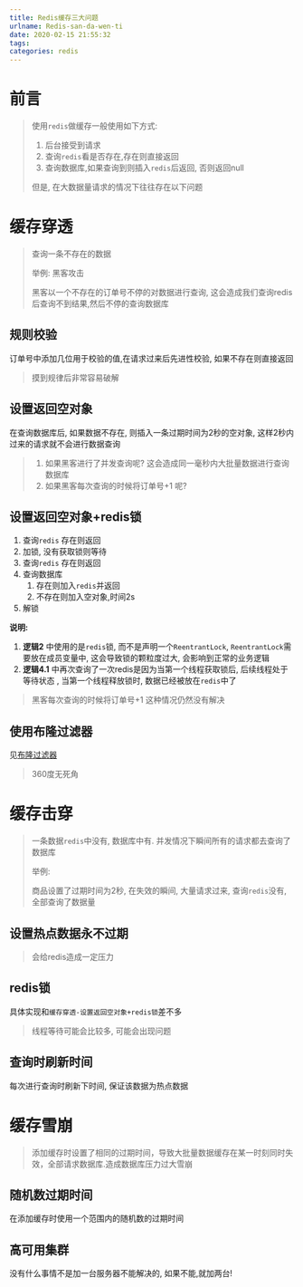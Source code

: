 ```yaml
---
title: Redis缓存三大问题
urlname: Redis-san-da-wen-ti
date: 2020-02-15 21:55:32
tags:
categories: redis
---
```


# 前言

> 使用`redis`做缓存一般使用如下方式:
>
> 1. 后台接受到请求
> 2. 查询`redis`看是否存在,存在则直接返回
> 3. 查询数据库,如果查询到则插入`redis`后返回, 否则返回null
>
> 但是, 在大数据量请求的情况下往往存在以下问题

<!--more-->

# 缓存穿透

> 查询一条不存在的数据
>
> 举例: 黑客攻击
>
> 黑客以一个不存在的订单号不停的对数据进行查询, 这会造成我们查询redis后查询不到结果,然后不停的查询数据库

## 规则校验

订单号中添加几位用于校验的值,在请求过来后先进性校验, 如果不存在则直接返回

> 摸到规律后非常容易破解

## 设置返回空对象

在查询数据库后, 如果数据不存在, 则插入一条过期时间为2秒的空对象, 这样2秒内过来的请求就不会进行数据查询

> 1. 如果黑客进行了并发查询呢? 这会造成同一毫秒内大批量数据进行查询数据库
> 2. 如果黑客每次查询的时候将订单号+1 呢?

## 设置返回空对象+redis锁

1. 查询`redis` 存在则返回
2. 加锁, 没有获取锁则等待
3. 查询`redis` 存在则返回
4. 查询数据库
   1. 存在则加入`redis`并返回
   2. 不存在则加入空对象,时间2s
5. 解锁

**说明:**

1. **逻辑2** 中使用的是`redis`锁, 而不是声明一个`ReentrantLock`, `ReentrantLock`需要放在成员变量中, 这会导致锁的颗粒度过大, 会影响到正常的业务逻辑
2. **逻辑4.1** 中再次查询了一次redis是因为当第一个线程获取锁后, 后续线程处于等待状态 , 当第一个线程释放锁时, 数据已经被放在`redis`中了

> 黑客每次查询的时候将订单号+1 这种情况仍然没有解决

## 使用布隆过滤器

见[布隆过滤器](https://www.chenguanting.top/2020/布隆过滤器)

> 360度无死角

# 缓存击穿

> 一条数据`redis`中没有, 数据库中有. 并发情况下瞬间所有的请求都去查询了数据库
>
> 举例:
>
> 商品设置了过期时间为2秒, 在失效的瞬间, 大量请求过来, 查询`redis`没有,全部查询了数据量

## 设置热点数据永不过期

> 会给redis造成一定压力

## redis锁

具体实现和`缓存穿透-设置返回空对象+redis锁`差不多

> 线程等待可能会比较多, 可能会出现问题

## 查询时刷新时间

每次进行查询时刷新下时间, 保证该数据为热点数据

# 缓存雪崩

> 添加缓存时设置了相同的过期时间，导致大批量数据缓存在某一时刻同时失效，全部请求数据库.造成数据库压力过大雪崩

## 随机数过期时间

在添加缓存时使用一个范围内的随机数的过期时间

## 高可用集群

没有什么事情不是加一台服务器不能解决的, 如果不能,就加两台!